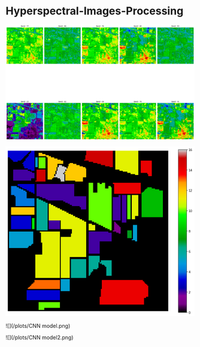 # Hyperspectral-Images-Processing

![](/plots/image_rawdata.png)

![](/plots/gt_viualization.png)

![](/plots/CNN model.png)

![](/plots/CNN model2.png)

